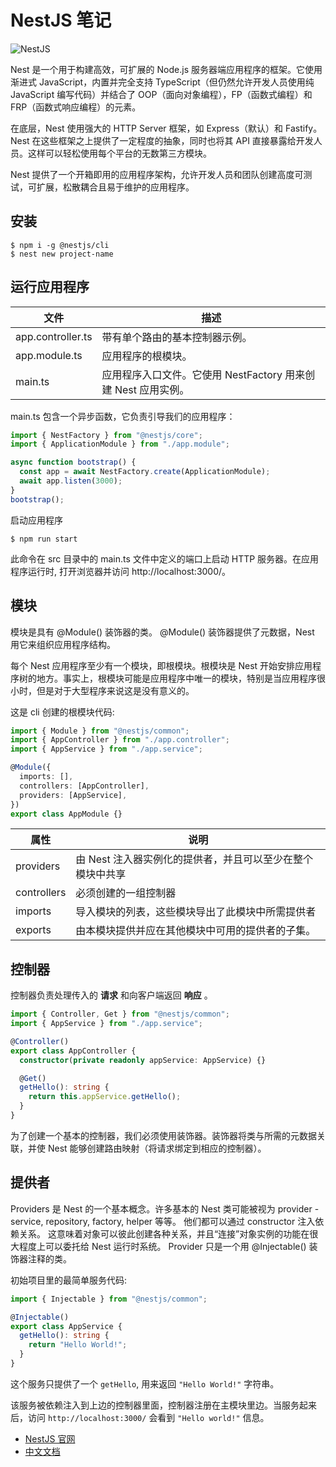 # NestJS 笔记

![NestJS]("../assets/nestjs-cat.png")

Nest 是一个用于构建高效，可扩展的 Node.js 服务器端应用程序的框架。它使用渐进式 JavaScript，内置并完全支持 TypeScript（但仍然允许开发人员使用纯 JavaScript 编写代码）并结合了 OOP（面向对象编程），FP（函数式编程）和 FRP（函数式响应编程）的元素。

在底层，Nest 使用强大的 HTTP Server 框架，如 Express（默认）和 Fastify。Nest 在这些框架之上提供了一定程度的抽象，同时也将其 API 直接暴露给开发人员。这样可以轻松使用每个平台的无数第三方模块。

Nest 提供了一个开箱即用的应用程序架构，允许开发人员和团队创建高度可测试，可扩展，松散耦合且易于维护的应用程序。

## 安装

```shell
$ npm i -g @nestjs/cli
$ nest new project-name
```

## 运行应用程序

| 文件              | 描述                                                          |
| ----------------- | ------------------------------------------------------------- |
| app.controller.ts | 带有单个路由的基本控制器示例。                                |
| app.module.ts     | 应用程序的根模块。                                            |
| main.ts           | 应用程序入口文件。它使用 NestFactory 用来创建 Nest 应用实例。 |

main.ts 包含一个异步函数，它负责引导我们的应用程序：

```ts
import { NestFactory } from "@nestjs/core";
import { ApplicationModule } from "./app.module";

async function bootstrap() {
  const app = await NestFactory.create(ApplicationModule);
  await app.listen(3000);
}
bootstrap();
```

启动应用程序

```shell
$ npm run start
```

此命令在 src 目录中的 main.ts 文件中定义的端口上启动 HTTP 服务器。在应用程序运行时, 打开浏览器并访问 http://localhost:3000/。

## 模块

模块是具有 @Module() 装饰器的类。 @Module() 装饰器提供了元数据，Nest 用它来组织应用程序结构。

每个 Nest 应用程序至少有一个模块，即根模块。根模块是 Nest 开始安排应用程序树的地方。事实上，根模块可能是应用程序中唯一的模块，特别是当应用程序很小时，但是对于大型程序来说这是没有意义的。

这是 cli 创建的根模块代码:

```ts
import { Module } from "@nestjs/common";
import { AppController } from "./app.controller";
import { AppService } from "./app.service";

@Module({
  imports: [],
  controllers: [AppController],
  providers: [AppService],
})
export class AppModule {}
```

| 属性        | 说明                                                       |
| ----------- | ---------------------------------------------------------- |
| providers   | 由 Nest 注入器实例化的提供者，并且可以至少在整个模块中共享 |
| controllers | 必须创建的一组控制器                                       |
| imports     | 导入模块的列表，这些模块导出了此模块中所需提供者           |
| exports     | 由本模块提供并应在其他模块中可用的提供者的子集。           |

## 控制器

控制器负责处理传入的 **请求** 和向客户端返回 **响应** 。

```ts
import { Controller, Get } from "@nestjs/common";
import { AppService } from "./app.service";

@Controller()
export class AppController {
  constructor(private readonly appService: AppService) {}

  @Get()
  getHello(): string {
    return this.appService.getHello();
  }
}
```

为了创建一个基本的控制器，我们必须使用装饰器。装饰器将类与所需的元数据关联，并使 Nest 能够创建路由映射（将请求绑定到相应的控制器）。

## 提供者

Providers 是 Nest 的一个基本概念。许多基本的 Nest 类可能被视为 provider - service, repository, factory, helper 等等。 他们都可以通过 constructor 注入依赖关系。 这意味着对象可以彼此创建各种关系，并且“连接”对象实例的功能在很大程度上可以委托给 Nest 运行时系统。 Provider 只是一个用 @Injectable() 装饰器注释的类。

初始项目里的最简单服务代码:

```ts
import { Injectable } from "@nestjs/common";

@Injectable()
export class AppService {
  getHello(): string {
    return "Hello World!";
  }
}
```

这个服务只提供了一个 `getHello`, 用来返回 `"Hello World!"` 字符串。

该服务被依赖注入到上边的控制器里面，控制器注册在主模块里边。当服务起来后，访问 `http://localhost:3000/` 会看到 `"Hello world!"` 信息。

- [NestJS 官网](https://nestjs.com/)
- [中文文档](https://docs.nestjs.cn/6/introduction)
